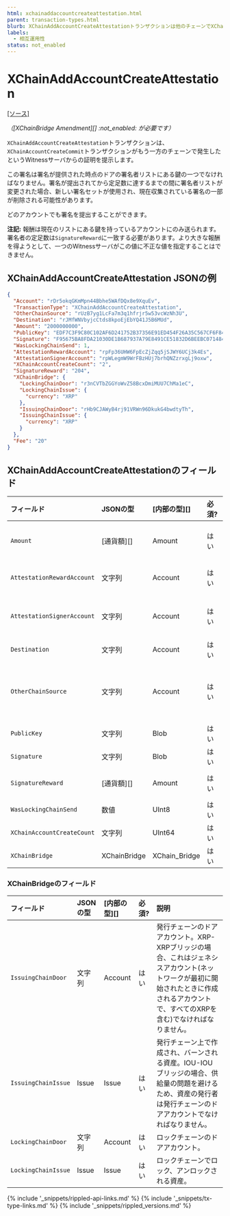```yaml
---
html: xchainaddaccountcreateattestation.html
parent: transaction-types.html
blurb: XChainAddAccountCreateAttestationトランザクションは他のチェーンでXChainAccountCreateCommitトランザクションが発生した証明をWitnessサーバから提示します。
labels:
  - 相互運用性
status: not_enabled
---
```

# XChainAddAccountCreateAttestation
[[ソース]](https://github.com/XRPLF/rippled/blob/master/src/ripple/protocol/impl/TxFormats.cpp#L447-L464 "ソース")

_（[XChainBridge Amendment][] :not_enabled: が必要です）_

`XChainAddAccountCreateAttestation`トランザクションは、`XChainAccountCreateCommit`トランザクションがもう一方のチェーンで発生したというWitnessサーバからの証明を提示します。

この署名は署名が提供された時点のドアの署名者リストにある鍵の一つでなければなりません。署名が提出されてから定足数に達するまでの間に署名者リストが変更された場合、新しい署名セットが使用され、現在収集されている署名の一部が削除される可能性があります。

どのアカウントでも署名を提出することができます。

**注記:** 報酬は現在のリストにある鍵を持っているアカウントにのみ送られます。署名者の定足数は`SignatureReward`に一致する必要があります。より大きな報酬を得ようとして、一つのWitnessサーバがこの値に不正な値を指定することはできません。


## XChainAddAccountCreateAttestation JSONの例

```json
{
  "Account": "rDr5okqGKmMpn44Bbhe5WAfDQx8e9XquEv",
  "TransactionType": "XChainAddAccountCreateAttestation",
  "OtherChainSource": "rUzB7yg1LcFa7m3q1hfrjr5w53vcWzNh3U",
  "Destination": "rJMfWNVbyjcCtds8kpoEjEbYQ41J5B6MUd",
  "Amount": "2000000000",
  "PublicKey": "EDF7C3F9C80C102AF6D241752B37356E91ED454F26A35C567CF6F8477960F66614",
  "Signature": "F95675BA8FDA21030DE1B687937A79E8491CE51832D6BEEBC071484FA5AF5B8A0E9AFF11A4AA46F09ECFFB04C6A8DAE8284AF3ED8128C7D0046D842448478500",
  "WasLockingChainSend": 1,
  "AttestationRewardAccount": "rpFp36UHW6FpEcZjZqq5jSJWY6UCj3k4Es",
  "AttestationSignerAccount": "rpWLegmW9WrFBzHUj7brhQNZzrxgLj9oxw",
  "XChainAccountCreateCount": "2",
  "SignatureReward": "204",
  "XChainBridge": {
    "LockingChainDoor": "r3nCVTbZGGYoWvZ58BcxDmiMUU7ChMa1eC",
    "LockingChainIssue": {
      "currency": "XRP"
    },
    "IssuingChainDoor": "rHb9CJAWyB4rj91VRWn96DkukG4bwdtyTh",
    "IssuingChainIssue": {
      "currency": "XRP"
    }
  },
  "Fee": "20"
}
```


## XChainAddAccountCreateAttestationのフィールド

| フィールド                   | JSONの型     | [内部の型][]    | 必須? | 説明 |
|:---------------------------|:-------------|:--------------|:------|:----|
| `Amount`                   | [通貨額][]    | Amount        | はい  | `XChainAccountCreateCommit`トランザクションが送信元チェーンでCommitした金額。 |
| `AttestationRewardAccount` | 文字列        | Account       | はい  | この署名者の`SignatureReward`を受け取るアカウント。 |
| `AttestationSignerAccount` | 文字列        | Account       | はい  | ドアアカウントの署名者リストにある、トランザクションに署名したアカウント。 |
| `Destination`              | 文字列        | Account       | はい  | 送信先チェーン上の資金の送金先アカウント。 |
| `OtherChainSource`         | 文字列        | Account       | はい  | 証明に紐づくイベントをトリガーした`XChainAccountCreateCommit`トランザクションを送信した送信元チェーン上のアカウント。 |
| `PublicKey`                | 文字列        | Blob          | はい  | 署名の検証に使用する公開鍵。 |
| `Signature`                | 文字列        | Blob          | はい  | もう一方のチェーン上のイベントを証明する署名。 |
| `SignatureReward`          | [通貨額][]    | Amount        | はい  | `XChainAccountCreateCommit`トランザクションで支払われた署名の報酬。 |
| `WasLockingChainSend`      | 数値         | UInt8          | はい  | イベントが発生したチェーンを表す真偽値。 |
| `XChainAccountCreateCount` | 文字列        | UInt64        | はい  | 請求(Claim)が処理される順序を表すカウンタ。 |
| `XChainBridge`             | XChainBridge | XChain_Bridge | はい  | 証明に紐づくブリッジ。 |


### XChainBridgeのフィールド

| フィールド            | JSONの型 | [内部の型][] | 必須? | 説明 |
|:--------------------|:---------|:-----------|:------|:----|
| `IssuingChainDoor`  | 文字列    | Account    | はい  | 発行チェーンのドアアカウント。XRP-XRPブリッジの場合、これはジェネシスアカウント(ネットワークが最初に開始されたときに作成されるアカウントで、すべてのXRPを含む)でなければなりません。 |
| `IssuingChainIssue` | Issue    | Issue      | はい  | 発行チェーン上で作成され、バーンされる資産。IOU-IOUブリッジの場合、供給量の問題を避けるため、資産の発行者は発行チェーンのドアアカウントでなければなりません。 |
| `LockingChainDoor`  | 文字列    | Account    | はい  | ロックチェーンのドアアカウント。 |
| `LockingChainIssue` | Issue    | Issue      | はい  | ロックチェーンでロック、アンロックされる資産。 |

<!--{# common link defs #}-->
{% include '_snippets/rippled-api-links.md' %}
{% include '_snippets/tx-type-links.md' %}
{% include '_snippets/rippled_versions.md' %}
